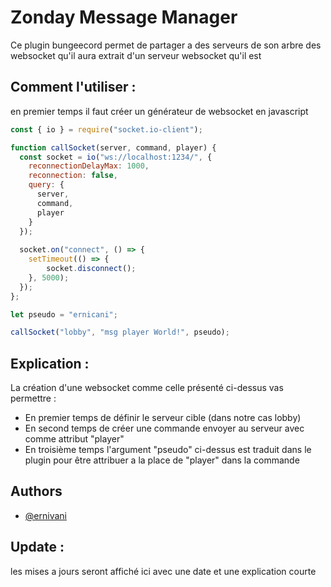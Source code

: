 
# Zonday Message Manager

Ce plugin bungeecord permet de partager a des serveurs de son arbre des websocket qu'il aura extrait d'un serveur websocket qu'il est 
## Comment l'utiliser :
en premier temps il faut créer un générateur de websocket en javascript
```javascript
const { io } = require("socket.io-client");

function callSocket(server, command, player) {
  const socket = io("ws://localhost:1234/", {
    reconnectionDelayMax: 1000,
    reconnection: false,
    query: {
      server,
      command,
      player
    }
  });
  
  socket.on("connect", () => {
    setTimeout(() => {
        socket.disconnect();
    }, 5000);
  });
};

let pseudo = "ernicani";

callSocket("lobby", "msg player World!", pseudo);
```
## Explication :
La création d'une websocket comme celle présenté ci-dessus vas permettre :
- En premier temps de définir le serveur cible (dans notre cas lobby) 
- En second temps de créer une commande envoyer au serveur avec comme attribut "player" 
- En troisième temps l'argument "pseudo" ci-dessus est traduit dans le plugin pour être attribuer a la place de "player" dans la commande
## Authors

- [@ernivani](https://www.github.com/ernivani)

## Update :

les mises a jours seront affiché ici avec une date et une explication courte 
